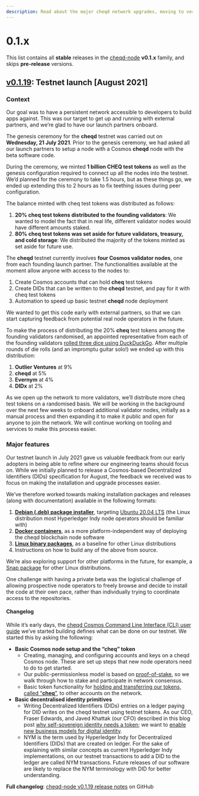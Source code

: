 ```yaml
---
description: Read about the major cheqd network upgrades, moving to version 0.1.x
---
```


# 0.1.x

This list contains all **stable** releases in the [cheqd-node](https://github.com/cheqd/cheqd-node/) **v0.1.x** family, and skips **pre-release** versions.

## [v0.1.19](https://github.com/cheqd/cheqd-node/releases/tag/v0.1.19): Testnet launch \[August 2021]

### Context

Our goal was to have a persistent network accessible to developers to build apps against. This was our target to get up and running with external partners, and we’re glad to have our launch partners onboard.

The genesis ceremony for the **cheqd** testnet was carried out on **Wednesday, 21 July 2021**. Prior to the genesis ceremony, we had asked all our launch partners to setup a node with a Cosmos **cheqd** node with the beta software code.

During the ceremony, we minted **1 billion CHEQ test tokens** as well as the genesis configuration required to connect up all the nodes into the testnet. We’d planned for the ceremony to take 1.5 hours, but as these things go, we ended up extending this to 2 hours as to fix teething issues during peer configuration.

The balance minted with cheq test tokens was distributed as follows:

1. **20% cheq test tokens distributed to the founding validators**: We wanted to model the fact that in real life, different validator nodes would have different amounts staked.
2. **80% cheq test tokens was set aside for future validators, treasury, and cold storage**: We distributed the majority of the tokens minted as set aside for future use.

The **cheqd** testnet currently involves **four Cosmos validator nodes**, one from each founding launch partner. The functionalities available at the moment allow anyone with access to the nodes to:

1. Create Cosmos accounts that can hold **cheq** test tokens
2. Create DIDs that can be written to the **cheqd** testnet, and pay for it with cheq test tokens
3. Automation to speed up basic testnet **cheqd** node deployment

We wanted to get this code early with external partners, so that we can start capturing feedback from potential real node operators in the future.

To make the process of distributing the 20% **cheq** test tokens among the founding validators randomised, an appointed representative from each of the founding validators [rolled three dice using DuckDuckGo](https://duckduckgo.com/?q=roll+three+dice\&t=newext\&atb=v269-1\&ia=answer). After multiple rounds of die rolls (and an impromptu guitar solo!) we ended up with this distribution:

1. **Outlier Ventures** at 9%
2. **cheqd** at 5%
3. **Evernym** at 4%
4. **DIDx** at 2%

As we open up the network to more validators, we’ll distribute more cheq test tokens on a randomised basis. We will be working in the background over the next few weeks to onboard additional validator nodes, initially as a manual process and then expanding it to make it public and open for anyone to join the network. We will continue working on tooling and services to make this process easier.

### Major features

Our testnet launch in July 2021 gave us valuable feedback from our early adopters in being able to refine where our engineering teams should focus on. While we initially planned to release a Cosmos-based Decentralized Identifiers (DIDs) specification for August, the feedback we received was to focus on making the installation and upgrade processes easier.

We’ve therefore worked towards making installation packages and releases (along with documentation) available in the following formats:

1. [**Debian (.deb) package installer**](https://github.com/cheqd/cheqd-node/releases), targeting [Ubuntu 20.04 LTS](http://www.releases.ubuntu.com/20.04/) (the Linux distribution most Hyperledger Indy node operators should be familiar with)
2. [**Docker containers**](https://github.com/orgs/cheqd/packages?repo_name=cheqd-node), as a more platform-independent way of deploying the cheqd blockchain node software
3. [**Linux binary packages**](https://github.com/cheqd/cheqd-node/releases), as a baseline for other Linux distributions
4. Instructions on how to build any of the above from source.

We’re also exploring support for other platforms in the future, for example, a [Snap package](https://snapcraft.io/) for other Linux distributions.

One challenge with having a private beta was the logistical challenge of allowing prospective node operators to freely browse and decide to install the code at their own pace, rather than individually trying to coordinate access to the repositories.

#### Changelog

While it’s early days, the [cheqd Cosmos Command Line Interface (CLI) user guide](https://github.com/cheqd/cheqd-node) we’ve started building defines what can be done on our testnet. We started this by asking the following:

* **Basic Cosmos node setup and the “cheq” token**
  * Creating, managing, and configuring accounts and keys on a cheqd Cosmos node. These are set up steps that new node operators need to do to get started.
  * Our public-permissionless model is based on [proof-of-stake](https://en.wikipedia.org/wiki/Proof_of_stake), so we walk through how to stake and participate in network consensus.
  * Basic token functionality for [holding and transferring our tokens, called “**cheq**”](https://blog.cheqd.io/announcing-cheqds-testnet-for-a-new-incentivised-decentralised-identity-4f625ea77076), to other accounts on the network.
* **Basic decentralised identity primitives**
  * Writing Decentralized Identifiers (DIDs) entries on a ledger paying for DID writes on the cheqd testnet using testnet tokens. As our CEO, Fraser Edwards, and Javed Khattak (our CFO) described in this blog post [why self-sovereign identity needs a token](https://blog.cheqd.io/why-self-sovereign-identity-needs-a-token-46e43dada01d); we want to [enable new business models for digital identity](https://blog.cheqd.io/the-business-models-of-identity-bb3336773727).
  * NYM is the term used by Hyperledger Indy for Decentralized Identifiers (DIDs) that are created on ledger. For the sake of explaining with similar concepts as current Hyperledger Indy implementations, on our testnet transactions to add a DID to the ledger are called NYM transactions. Future releases of our software are likely to replace the NYM terminology with DID for better understanding.

**Full changelog**: [cheqd-node v0.1.19 release notes](https://github.com/cheqd/cheqd-node/releases/tag/v0.1.19) on GitHub
